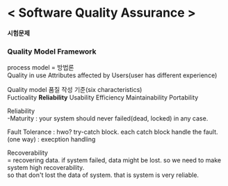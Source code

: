< Software Quality Assurance >  
===============================
  
**시험문제**  
### Quality Model Framework ###  
process model = 방법론  
Quality in use Attributes affected by Users(user has different experience)  
  
Quality model 품질 작성 기준(six characteristics)  
Fuctioality **Reliability** Usability Efficiency Maintainability Portability 
  
Reliability  
-Maturity : your system should never failed(dead, locked) in any case.  
  
Fault Tolerance : hwo? try-catch block. each catch block handle the fault.(one way) : execption handling  
  
Recoverability  
= recovering data. if system failed, data might be lost. so we need to make system high recoverability.  
so that don't lost the data of system. that is system is very reliable.  

